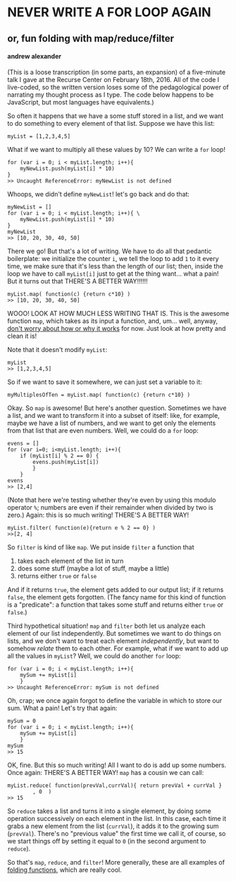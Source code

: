 NEVER WRITE A FOR LOOP AGAIN
==============

or, fun folding with map/reduce/filter
-----

#### andrew alexander 

(This is a loose transcription (in some parts, an expansion) of a five-minute talk I gave at the Recurse Center on February 18th, 2016. All of the code I live-coded, so the written version loses some of the pedagological power of narrating my thought process as I type. The code below happens to be JavaScript, but most languages have equivalents.)

So often it happens that we have a some stuff stored in a list, and we want to do something to every element of that list. Suppose we have this list:

    myList = [1,2,3,4,5]

What if we want to multiply all these values by 10? We can write a `for` loop!

    for (var i = 0; i < myList.length; i++){
    	myNewList.push(myList[i] * 10)
    }
    >> Uncaught ReferenceError: myNewList is not defined

Whoops, we didn't define `myNewList`! let's go back and do that:

    myNewList = []
    for (var i = 0; i < myList.length; i++){ \
    	myNewList.push(myList[i] * 10)
    }
    myNewList
    >> [10, 20, 30, 40, 50]

There we go! But that's a lot of writing. We have to do all that pedantic boilerplate: we initialize the counter `i`, we tell the loop to add `1` to it every time, we make sure that it's less than the length of our list; then, inside the loop we have to call `myList[i]` just to get at the thing want... what a pain! But it turns out that THERE'S A BETTER WAY!!!!!!

    myList.map( function(c) {return c*10} )
    >> [10, 20, 30, 40, 50]

WOOO! LOOK AT HOW MUCH LESS WRITING THAT IS. This is the awesome function `map`, which takes as its input a function, and, um... well, anyway, [don't worry about how or why it works](https://en.wikipedia.org/wiki/Language-game_(philosophy)) for now. Just look at how pretty and clean it is!

Note that it doesn't modify `myList`:

    myList
    >> [1,2,3,4,5]

So if we want to save it somewhere, we can just set a variable to it:

    myMultiplesOfTen = myList.map( function(c) {return c*10} )

Okay. So `map` is awesome! But here's another question. Sometimes we have a list, and we want to transform it into a subset of itself: like, for example, maybe we have a list of numbers, and we want to get only the elements from that list that are even numbers. Well, we could do a `for` loop:

    evens = []
    for (var i=0; i<myList.length; i++){
    	if (myList[i] % 2 == 0) {
    		evens.push(myList[i])
    		}
    	}
    evens
    >> [2,4]

(Note that here we're testing whether they're even by using this modulo operator `%`; numbers are even if their remainder when divided by two is zero.) Again: this is so much writing! THERE'S A BETTER WAY!

    myList.filter( function(e){return e % 2 == 0} )
    >>[2, 4]

So `filter` is kind of like `map`. We put inside `filter` a function that

1. takes each element of the list in turn
2. does some stuff (maybe a lot of stuff, maybe a little)
3. returns either `true` or `false`

And if it returns `true`, the element gets added to our output list; if it returns `false`, the element gets forgotten. (The fancy name for this kind of function is a "predicate": a function that takes some stuff and returns either `true` or `false`.)

Third hypothetical situation! `map` and `filter` both let us analyze each element of our list independently. But sometimes we want to do things on lists, and we don't want to treat each element *independently*, but want to somehow *relate* them to each other. For example, what if we want to add up all the values in `myList`? Well, we could do another `for` loop:

    for (var i = 0; i < myList.length; i++){ 
    	mySum += myList[i]
    	}
    >> Uncaught ReferenceError: mySum is not defined

Oh, crap; we once again forgot to define the variable in which to store our sum. What a pain! Let's try that again:

    mySum = 0
    for (var i = 0; i < myList.length; i++){ 
    	mySum += myList[i]
    	}
    mySum
    >> 15

OK, fine. But this so much writing! All I want to do is add up some numbers. Once again: THERE'S A BETTER WAY! `map` has a cousin we can call:

    myList.reduce( function(prevVal,currVal){ return prevVal + currVal }
    		, 0  )
    >> 15

So `reduce` takes a list and turns it into a single element, by doing some operation successively on each element in the list. In this case, each time it grabs a new element from the list (`currVal`), it adds it to the growing sum (`prevVal`). There's no "previous value" the first time we call it, of course, so we start things off by setting it equal to `0` (in the second argument to `reduce`).


So that's `map`, `reduce`, and `filter`! More generally, these are all examples of [folding functions](https://en.wikipedia.org/wiki/Fold_(higher-order_function)), which are really cool. 